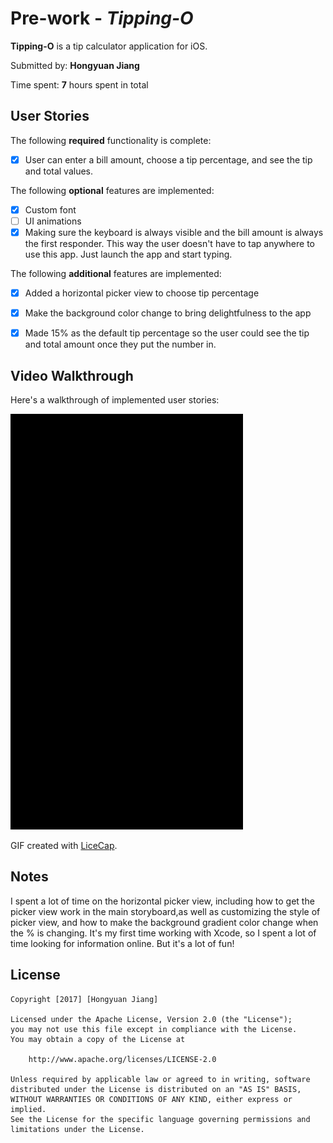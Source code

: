 # Pre-work - *Tipping-O*

**Tipping-O** is a tip calculator application for iOS.

Submitted by: **Hongyuan Jiang**

Time spent: **7** hours spent in total

## User Stories

The following **required** functionality is complete:
* [x] User can enter a bill amount, choose a tip percentage, and see the tip and total values.

The following **optional** features are implemented:
* [x] Custom font
* [ ] UI animations
* [x] Making sure the keyboard is always visible and the bill amount is always the first responder. This way the user doesn't have to tap anywhere to use this app. Just launch the app and start typing.

The following **additional** features are implemented:

- [x] Added a horizontal picker view to choose tip percentage
- [x] Make the background color change to bring delightfulness to the app
- [x] Made 15% as the default tip percentage so the user could see the tip and total amount once they put the number in.


## Video Walkthrough 

Here's a walkthrough of implemented user stories:

<a href="/Tipping-O demo6.gif" target="_blank"><img src='/Tipping-O demo6.gif' title='Video Walkthrough' width='' alt='Video Walkthrough'/></a>

GIF created with [LiceCap](http://www.cockos.com/licecap/).

## Notes

I spent a lot of time on the horizontal picker view, including how to get the picker view work in the main storyboard,as well as customizing the style of picker view, and how to make the background gradient color change when the % is changing. It's my first time working with Xcode, so I spent a lot of time looking for information online. But it's a lot of fun! 

## License

    Copyright [2017] [Hongyuan Jiang]

    Licensed under the Apache License, Version 2.0 (the "License");
    you may not use this file except in compliance with the License.
    You may obtain a copy of the License at

        http://www.apache.org/licenses/LICENSE-2.0

    Unless required by applicable law or agreed to in writing, software
    distributed under the License is distributed on an "AS IS" BASIS,
    WITHOUT WARRANTIES OR CONDITIONS OF ANY KIND, either express or implied.
    See the License for the specific language governing permissions and
    limitations under the License.
